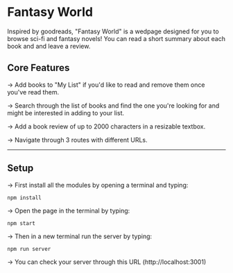 # Fantasy World
Inspired by goodreads, "Fantasy World" is a wedpage designed for you to browse sci-fi and fantasy novels! You can read a short summary about each book and and leave a review.   

## Core Features 
-> Add books to "My List" if you'd like to read and remove them once you've read them.  

-> Search through the list of books and find the one you're looking for and might be interested in adding to your list.

-> Add a book review of up to 2000 characters in a resizable textbox. 

-> Navigate through 3 routes with different URLs. 

---
## Setup 
-> First install all the modules by opening a terminal and typing: 
```
npm install
```
-> Open the page in the terminal by typing:
```
npm start
```
-> Then in a new terminal run the server by typing: 
```
npm run server
```
-> You can check your server through this URL (http://localhost:3001)